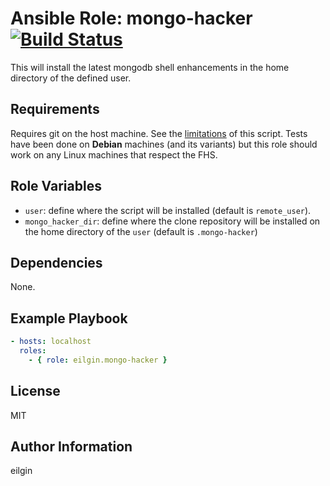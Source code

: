 # Ansible Role: mongo-hacker [![Build Status](https://travis-ci.org/eilgin/ansible-role-mongo-hacker.svg?branch=master)](https://travis-ci.org/eilgin/ansible-role-mongo-hacker)

This will install the latest mongodb shell enhancements in the home directory of the defined user.

## Requirements

Requires git on the host machine. See the [limitations](https://github.com/TylerBrock/mongo-hacker#warnings) of this script.
Tests have been done on **Debian** machines (and its variants) but this role should work on any Linux machines that respect the FHS.

## Role Variables

- `user`: define where the script will be installed (default is `remote_user`).
- `mongo_hacker_dir`: define where the clone repository will be installed on the home directory of the `user` (default is `.mongo-hacker`)

## Dependencies

None.

## Example Playbook

```yml
- hosts: localhost
  roles:
    - { role: eilgin.mongo-hacker }
```

## License

MIT

## Author Information

eilgin
